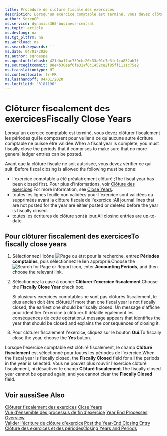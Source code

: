 ```yaml
---
title: Procédure de clôture fiscale des exercices
description: Lorsqu'un exercice comptable est terminé, vous devez clôturer fiscalement les périodes qui le composent pour veiller à ce qu'aucune autre écriture comptable ne puisse être validée.
author: SorenGP
ms.service: dynamics365-business-central
ms.topic: article
ms.devlang: na
ms.tgt_pltfrm: na
ms.workload: na
ms.search.keywords: ''
ms.date: 04/01/2020
ms.author: sgroespe
ms.openlocfilehash: 421dba17ac739cbc20c33a01c7e3fc1ca832ab7f
ms.sourcegitcommit: 88e4b30eaf6fa32af0c1452ce2f85ff1111c75e2
ms.translationtype: HT
ms.contentlocale: fr-FR
ms.lasthandoff: 04/01/2020
ms.locfileid: "3181196"
---
```

# <a name="fiscally-close-years"></a><span data-ttu-id="e41fb-103">Clôturer fiscalement des exercices</span><span class="sxs-lookup"><span data-stu-id="e41fb-103">Fiscally Close Years</span></span>
<span data-ttu-id="e41fb-104">Lorsqu'un exercice comptable est terminé, vous devez clôturer fiscalement les périodes qui le composent pour veiller à ce qu'aucune autre écriture comptable ne puisse être validée.</span><span class="sxs-lookup"><span data-stu-id="e41fb-104">When a fiscal year is complete, you must fiscally close the periods that it comprises to make sure that no more general ledger entries can be posted.</span></span>  

<span data-ttu-id="e41fb-105">Avant que la clôture fiscale ne soit autorisée, vous devez vérifier ce qui suit :</span><span class="sxs-lookup"><span data-stu-id="e41fb-105">Before fiscal closing is allowed the following must be done:</span></span>  

- <span data-ttu-id="e41fb-106">l'exercice comptable a été préalablement clôturé ;</span><span class="sxs-lookup"><span data-stu-id="e41fb-106">The fiscal year has been closed first.</span></span> <span data-ttu-id="e41fb-107">Pour plus d'informations, voir [Clôture des exercices](how-to-close-years.md).</span><span class="sxs-lookup"><span data-stu-id="e41fb-107">For more information, see [Close Years](how-to-close-years.md).</span></span>  
- <span data-ttu-id="e41fb-108">toutes les lignes feuille non validées pour l'exercice sont validées ou supprimées avant la clôture fiscale de l'exercice ;</span><span class="sxs-lookup"><span data-stu-id="e41fb-108">All journal lines that are not posted for the year are either posted or deleted before the year is fiscally closed.</span></span>
- <span data-ttu-id="e41fb-109">toutes les écritures de clôture sont à jour.</span><span class="sxs-lookup"><span data-stu-id="e41fb-109">All closing entries are up-to-date.</span></span>  

## <a name="to-fiscally-close-years"></a><span data-ttu-id="e41fb-110">Pour clôturer fiscalement des exercices</span><span class="sxs-lookup"><span data-stu-id="e41fb-110">To fiscally close years</span></span>  

1.  <span data-ttu-id="e41fb-111">Sélectionnez l'icône ![Page ou état pour la recherche](../../media/ui-search/search_small.png "Icône Page ou état pour la recherche"), entrez **Périodes comptables**, puis sélectionnez le lien approprié.</span><span class="sxs-lookup"><span data-stu-id="e41fb-111">Choose the ![Search for Page or Report](../../media/ui-search/search_small.png "Search for Page or Report icon") icon, enter **Accounting Periods**, and then choose the relevant link.</span></span>  
2.  <span data-ttu-id="e41fb-112">Sélectionnez la case à cocher **Clôturer l'exercice fiscalement**.</span><span class="sxs-lookup"><span data-stu-id="e41fb-112">Choose the **Fiscally Close Year** check box.</span></span>  

    <span data-ttu-id="e41fb-113">Si plusieurs exercices comptables ne sont pas clôturés fiscalement, le plus ancien doit être clôturé.</span><span class="sxs-lookup"><span data-stu-id="e41fb-113">If more than one fiscal year is not fiscally closed, the earliest one should be fiscally closed.</span></span> <span data-ttu-id="e41fb-114">Un message s'affiche pour identifier l'exercice à clôturer. Il détaille également les conséquences de cette opération.</span><span class="sxs-lookup"><span data-stu-id="e41fb-114">A message appears that identifies the year that should be closed and explains the consequences of closing it.</span></span>  

3.  <span data-ttu-id="e41fb-115">Pour clôturer fiscalement l'exercice, cliquez sur le bouton **Oui**.</span><span class="sxs-lookup"><span data-stu-id="e41fb-115">To fiscally close the year, choose the **Yes** button.</span></span>  

<span data-ttu-id="e41fb-116">Lorsque l'exercice comptable est clôturé fiscalement, le champ **Clôturé fiscalement** est sélectionné pour toutes les périodes de l'exercice.</span><span class="sxs-lookup"><span data-stu-id="e41fb-116">When the fiscal year is fiscally closed, the **Fiscally Closed** field for all the periods in the year is selected.</span></span> <span data-ttu-id="e41fb-117">Vous ne pouvez plus rouvrir l'exercice clôturé fiscalement, ni désactiver le champ **Clôturé fiscalement**.</span><span class="sxs-lookup"><span data-stu-id="e41fb-117">The fiscally closed year cannot be opened again, and you cannot clear the **Fiscally Closed** field.</span></span>  

## <a name="see-also"></a><span data-ttu-id="e41fb-118">Voir aussi</span><span class="sxs-lookup"><span data-stu-id="e41fb-118">See Also</span></span>  
 <span data-ttu-id="e41fb-119">[Clôturer fiscalement des exercices](how-to-close-years.md) </span><span class="sxs-lookup"><span data-stu-id="e41fb-119">[Close Years](how-to-close-years.md) </span></span>  
 <span data-ttu-id="e41fb-120">[Vue d'ensemble des processus de fin d'exercice](year-end-processes-overview.md) </span><span class="sxs-lookup"><span data-stu-id="e41fb-120">[Year End Processes Overview](year-end-processes-overview.md) </span></span>  
 <span data-ttu-id="e41fb-121">[Valider l'écriture de clôture d'exercice](how-to-post-the-year-end-closing-entry.md) </span><span class="sxs-lookup"><span data-stu-id="e41fb-121">[Post the Year-End Closing Entry](how-to-post-the-year-end-closing-entry.md) </span></span>  
 [<span data-ttu-id="e41fb-122">Clôture des exercices et des périodes</span><span class="sxs-lookup"><span data-stu-id="e41fb-122">Closing Years and Periods</span></span>](../../year-close-years-periods.md)
